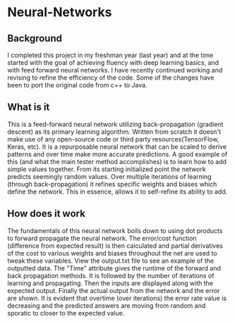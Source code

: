 # Neural-Networks

## Background
I completed this project in my freshman year (last year) and at the time started with the goal of achieving fluency with deep learning basics, and with feed forward neural networks. I have recently continued working and revising to refine the efficiency of the code. Some of the changes have been to port the original code from c++ to Java.

## What is it
This is a feed-forward neural network utilizing back-propagation (gradient descent) as its primary learning algorithm. Written from scratch it doesn't make use of any open-source code or third party resources(TensorFlow, Keras, etc). 
It is a repurposable neural network that can be scaled to derive patterns and over time make more accurate predictions. A good example of this (and what the main tester method accomplishes) is to learn how to add simple values together. From its starting initialized point the network predicts seemingly random values. Over multiple iterations of learning (through back-propagation) it refines specific weights and biases which define the network. This in essence, allows it to self-refine its ability to add. 

## How does it work
The fundamentals of this neural network boils down to using dot products to forward propagate the neural network. The error/cost function (difference from expected result) is then calculated and partial derivatives of the cost to various weights and biases throughout the net are used to tweak these variables. 
View the output.txt file to see an example of the outputted data. The "Time" attribute gives the runtime of the forward and back propagation methods. It is followed by the number of iterations of learning and propagating. Then the inputs are displayed along with the expected output. Finally the actual output from the network and the error are shown. 
It is evident that overtime (over iterations) the error rate value is decreasing and the predicted answers are moving from random and sporatic to closer to the expected value.
